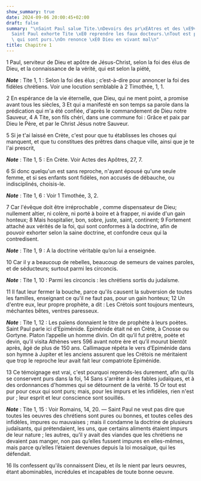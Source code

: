 ```yaml
---
show_summary: true
date: 2024-09-06 20:00:45+02:00
draft: false
summary: "\nSaint Paul salue Tite.\nDevoirs des pr\xEAtres et des \xE9v\xEAques.\n\
  Saint Paul exhorte Tite \xE0 reprendre les faux docteurs.\nTout est pur pour ceux\
  \ qui sont purs.\nOn renonce \xE0 Dieu en vivant mal\n"
title: Chapitre 1
---
```





1 Paul, serviteur de Dieu et apôtre de Jésus-Christ, selon la foi des élus de Dieu, et la connaissance de la vérité, qui est selon la piété,

***Note*** :  Tite 1, 1 : Selon la foi des élus ; c’est-à-dire pour annoncer la foi des fidèles chrétiens. Voir une locution semblable à 2 Timothée, 1, 1.

2 En espérance de la vie éternelle, que Dieu, qui ne ment point, a promise avant tous les siècles, 3 Et qui a manifesté en son temps sa parole dans la prédication qui m'a été confiée, d'après le commandement de Dieu notre Sauveur, 4 A Tite, son fils chéri, dans une commune foi : Grâce et paix par Dieu le Père, et par le Christ Jésus notre Sauveur.


5 Si je t'ai laissé en Crète, c'est pour que tu établisses les choses qui manquent, et que tu constitues des prêtres dans chaque ville, ainsi que je te l'ai prescrit,

***Note*** :  Tite 1, 5 : En Crète. Voir Actes des Apôtres, 27, 7.


6 Si donc quelqu'un est sans reproche, n'ayant épousé qu'une seule femme, et si ses enfants sont fidèles, non accusés de débauche, ou indisciplinés, choisis-le.

***Note*** :  Tite 1, 6 : Voir 1 Timothée, 3, 2.

7 Car l'évêque doit être irréprochable , comme dispensateur de Dieu; nullement altier, ni colère, ni porté à boire et à frapper, ni avide d'un gain honteux; 8 Mais hospitalier, bon, sobre, juste, saint, continent; 9 Fortement attaché aux vérités de la foi, qui sont conformes à la doctrine, afin de pouvoir exhorter selon la saine doctrine, et confondre ceux qui la contredisent.

***Note*** :  Tite 1, 9 : A la doctrine véritable qu’on lui a enseignée.


10 Car il y a beaucoup de rebelles, beaucoup de semeurs de vaines paroles, et de séducteurs; surtout parmi les circoncis.

***Note*** :  Tite 1, 10 : Parmi les circoncis : les chrétiens sortis du judaïsme.

11 Il faut leur fermer la bouche, parce qu'ils causent la subversion de toutes les familles, enseignant ce qu'il ne faut pas, pour un gain honteux; 12 Un d'entre eux, leur propre prophète, a dit : Les Crétois sont toujours menteurs, méchantes bêtes, ventres paresseux.

***Note*** :  Tite 1, 12 : Les païens donnaient le titre de prophète à leurs poètes. Saint Paul parle ici d’Epiménide. Epiménide était né en Crète, à Cnosse ou Gortyne. Platon l’appelle un homme divin. On dit qu’il fut prêtre, poète et devin, qu’il visita Athènes vers 596 avant notre ère et qu’il mourut bientôt après, âgé de plus de 150 ans. Callimaque répéta le vers d’Epiménide dans son hymne à Jupiter et les anciens assurent que les Crétois ne méritaient que trop le reproche leur avait fait leur compatriote Epiménide.

13 Ce témoignage est vrai, c'est pourquoi reprends-les durement, afin qu'ils se conservent purs dans la foi, 14 Sans s'arrêter à des fables judaïques, et à des ordonnances d'hommes qui se détournent de la vérité. 15 Or tout est pur pour ceux qui sont purs; mais, pour les impurs et les infidèles, rien n'est pur ; leur esprit et leur conscience sont souillés.

***Note*** :  Tite 1, 15 : Voir Romains, 14, 20. ― Saint Paul ne veut pas dire que toutes les oeuvres des chrétiens sont pures ou bonnes, et toutes celles des infidèles, impures ou mauvaises ; mais il condamne la doctrine de plusieurs judaïsants, qui prétendaient, les uns, que certains aliments étaient impurs de leur nature ; les autres, qu’il y avait des viandes que les chrétiens ne devaient pas manger, non pas qu’elles fussent impures en elles-mêmes, mais parce qu’elles l’étaient devenues depuis la loi mosaïque, qui les défendait.

16 Ils confessent qu'ils connaissent Dieu, et ils le nient par leurs oeuvres, étant abominables, incrédules et incapables de toute bonne oeuvre.

